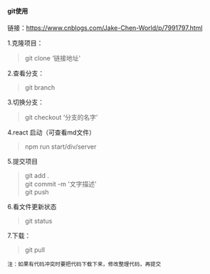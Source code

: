 #### git使用

链接：https://www.cnblogs.com/Jake-Chen-World/p/7991797.html

1.克隆项目：
> git clone ‘链接地址'

2.查看分支：
> git branch

3.切换分支：
> git checkout ‘分支的名字’

4.react 启动（可查看md文件）
>npm run start/div/server

5.提交项目
> git add .  
> git commit -m '文字描述'  
> git push   

6.看文件更新状态
> git status

7.下载：
> git pull

```
注：如果有代码冲突时要把代码下载下来，修改整理代码，再提交
```